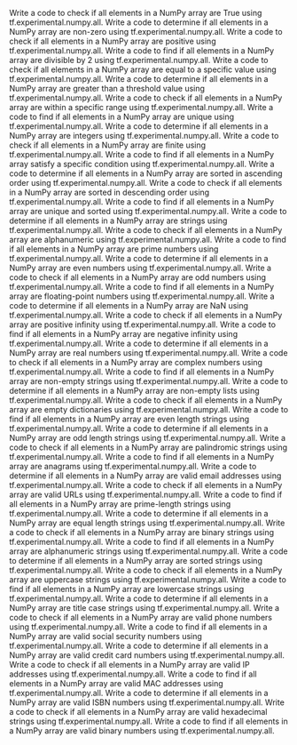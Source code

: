 Write a code to check if all elements in a NumPy array are True using tf.experimental.numpy.all.
Write a code to determine if all elements in a NumPy array are non-zero using tf.experimental.numpy.all.
Write a code to check if all elements in a NumPy array are positive using tf.experimental.numpy.all.
Write a code to find if all elements in a NumPy array are divisible by 2 using tf.experimental.numpy.all.
Write a code to check if all elements in a NumPy array are equal to a specific value using tf.experimental.numpy.all.
Write a code to determine if all elements in a NumPy array are greater than a threshold value using tf.experimental.numpy.all.
Write a code to check if all elements in a NumPy array are within a specific range using tf.experimental.numpy.all.
Write a code to find if all elements in a NumPy array are unique using tf.experimental.numpy.all.
Write a code to determine if all elements in a NumPy array are integers using tf.experimental.numpy.all.
Write a code to check if all elements in a NumPy array are finite using tf.experimental.numpy.all.
Write a code to find if all elements in a NumPy array satisfy a specific condition using tf.experimental.numpy.all.
Write a code to determine if all elements in a NumPy array are sorted in ascending order using tf.experimental.numpy.all.
Write a code to check if all elements in a NumPy array are sorted in descending order using tf.experimental.numpy.all.
Write a code to find if all elements in a NumPy array are unique and sorted using tf.experimental.numpy.all.
Write a code to determine if all elements in a NumPy array are strings using tf.experimental.numpy.all.
Write a code to check if all elements in a NumPy array are alphanumeric using tf.experimental.numpy.all.
Write a code to find if all elements in a NumPy array are prime numbers using tf.experimental.numpy.all.
Write a code to determine if all elements in a NumPy array are even numbers using tf.experimental.numpy.all.
Write a code to check if all elements in a NumPy array are odd numbers using tf.experimental.numpy.all.
Write a code to find if all elements in a NumPy array are floating-point numbers using tf.experimental.numpy.all.
Write a code to determine if all elements in a NumPy array are NaN using tf.experimental.numpy.all.
Write a code to check if all elements in a NumPy array are positive infinity using tf.experimental.numpy.all.
Write a code to find if all elements in a NumPy array are negative infinity using tf.experimental.numpy.all.
Write a code to determine if all elements in a NumPy array are real numbers using tf.experimental.numpy.all.
Write a code to check if all elements in a NumPy array are complex numbers using tf.experimental.numpy.all.
Write a code to find if all elements in a NumPy array are non-empty strings using tf.experimental.numpy.all.
Write a code to determine if all elements in a NumPy array are non-empty lists using tf.experimental.numpy.all.
Write a code to check if all elements in a NumPy array are empty dictionaries using tf.experimental.numpy.all.
Write a code to find if all elements in a NumPy array are even length strings using tf.experimental.numpy.all.
Write a code to determine if all elements in a NumPy array are odd length strings using tf.experimental.numpy.all.
Write a code to check if all elements in a NumPy array are palindromic strings using tf.experimental.numpy.all.
Write a code to find if all elements in a NumPy array are anagrams using tf.experimental.numpy.all.
Write a code to determine if all elements in a NumPy array are valid email addresses using tf.experimental.numpy.all.
Write a code to check if all elements in a NumPy array are valid URLs using tf.experimental.numpy.all.
Write a code to find if all elements in a NumPy array are prime-length strings using tf.experimental.numpy.all.
Write a code to determine if all elements in a NumPy array are equal length strings using tf.experimental.numpy.all.
Write a code to check if all elements in a NumPy array are binary strings using tf.experimental.numpy.all.
Write a code to find if all elements in a NumPy array are alphanumeric strings using tf.experimental.numpy.all.
Write a code to determine if all elements in a NumPy array are sorted strings using tf.experimental.numpy.all.
Write a code to check if all elements in a NumPy array are uppercase strings using tf.experimental.numpy.all.
Write a code to find if all elements in a NumPy array are lowercase strings using tf.experimental.numpy.all.
Write a code to determine if all elements in a NumPy array are title case strings using tf.experimental.numpy.all.
Write a code to check if all elements in a NumPy array are valid phone numbers using tf.experimental.numpy.all.
Write a code to find if all elements in a NumPy array are valid social security numbers using tf.experimental.numpy.all.
Write a code to determine if all elements in a NumPy array are valid credit card numbers using tf.experimental.numpy.all.
Write a code to check if all elements in a NumPy array are valid IP addresses using tf.experimental.numpy.all.
Write a code to find if all elements in a NumPy array are valid MAC addresses using tf.experimental.numpy.all.
Write a code to determine if all elements in a NumPy array are valid ISBN numbers using tf.experimental.numpy.all.
Write a code to check if all elements in a NumPy array are valid hexadecimal strings using tf.experimental.numpy.all.
Write a code to find if all elements in a NumPy array are valid binary numbers using tf.experimental.numpy.all.